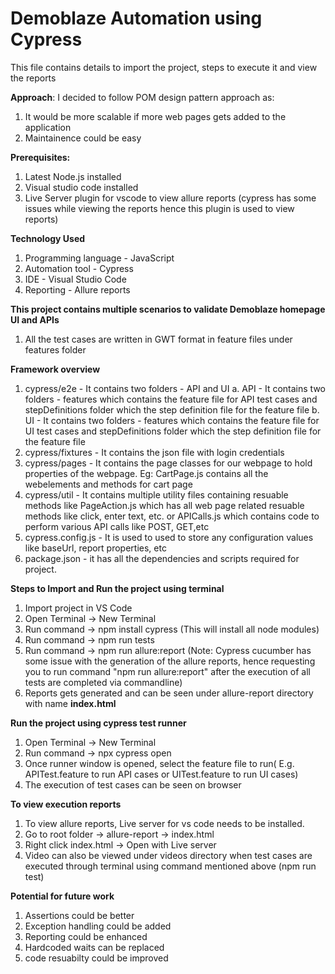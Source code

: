 # Demoblaze Automation using Cypress

This file contains details to import the project, steps to execute it and view the reports

**Approach**: I decided to follow POM design pattern approach as:  
 1. It would be more scalable if more web pages gets added to the application
 2. Maintainence could be easy

**Prerequisites:**
1. Latest Node.js installed
2. Visual studio code installed
3. Live Server plugin for vscode to view allure reports (cypress has some issues while viewing the reports hence this plugin is used to view reports)


**Technology Used**  
1. Programming language - JavaScript
2. Automation tool - Cypress
3. IDE - Visual Studio Code
4. Reporting - Allure reports 

**This project contains multiple scenarios to validate Demoblaze homepage UI and APIs**

 1. All the test cases are written in GWT format in feature files under features folder
 
**Framework overview** 

 1. cypress/e2e - It contains two folders - API and UI
    a. API - It contains two folders - features which contains the feature file for API test cases and stepDefinitions folder which the step definition file for the feature file
    b. UI - It contains two folders - features which contains the feature file for UI test cases and stepDefinitions folder which the step definition file for the feature file
 2. cypress/fixtures - It contains the json file with login credentials
 3. cypress/pages - It contains the page classes for our webpage to hold properties of the webpage. Eg: CartPage.js contains all the webelements and methods for cart page
 4. cypress/util - It contains multiple utility files containing resuable methods like PageAction.js which has all web page related resuable methods like click, enter text, etc. or APICalls.js which contains code to perform various API calls like POST, GET,etc
 5. cypress.config.js - It is used to used to store any configuration values like baseUrl, report properties, etc
 5. package.json - it has all the dependencies and scripts required for project.

 
**Steps to Import and Run the project using terminal**

 1. Import project in VS Code
 2. Open Terminal -> New Terminal
 3. Run command -> npm install cypress (This will install all node modules) 
 4. Run command -> npm run tests
 5. Run command -> npm run allure:report (Note: Cypress cucumber has some issue with the generation of the allure reports, hence requesting you to run command "npm run allure:report" after the execution of all tests are completed via commandline)
 6. Reports gets generated and can be seen under allure-report directory with name **index.html**

**Run the project using cypress test runner** 
 1. Open Terminal -> New Terminal
 2. Run command -> npx cypress open
 3. Once runner window is opened, select the feature file to run( E.g. APITest.feature to run API cases or UITest.feature to run UI cases) 
 4. The execution of test cases can be seen on browser

**To view execution reports**
 1. To view allure reports, Live server for vs code needs to be installed.
 2. Go to root folder -> allure-report -> index.html
 3. Right click index.html -> Open with Live server
 4. Video can also be viewed under videos directory when test cases are executed through terminal using command mentioned above (npm run test)

**Potential for future work**
 1. Assertions could be better
 2. Exception handling could be added
 3. Reporting could be enhanced
 4. Hardcoded waits can be replaced
 5. code resuabilty could be improved

